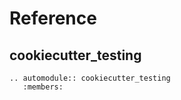 # Reference

## cookiecutter_testing

```{eval-rst}
.. automodule:: cookiecutter_testing
   :members:
```
